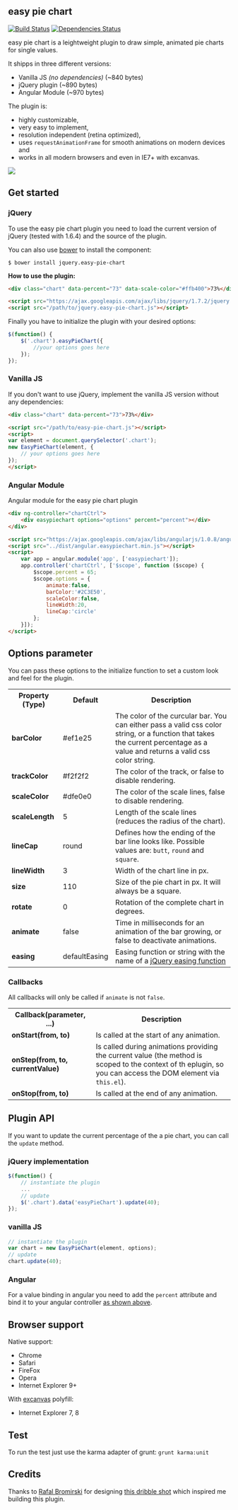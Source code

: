 ## easy pie chart

[![Build Status](https://travis-ci.org/rendro/easy-pie-chart.png)](https://travis-ci.org/rendro/easy-pie-chart) [![Dependencies Status](https://david-dm.org/rendro/easy-pie-chart/dev-status.png)](https://david-dm.org/rendro/easy-pie-chart)

easy pie chart is a leightweight plugin to draw simple, animated pie charts for single values.

It shipps in three different versions:

* Vanilla JS *(no dependencies)* (~840 bytes)
* jQuery plugin (~890 bytes)
* Angular Module (~970 bytes)

The plugin is:

* highly customizable,
* very easy to implement,
* resolution independent (retina optimized),
* uses `requestAnimationFrame` for smooth animations on modern devices and
* works in all modern browsers and even in IE7+ with excanvas.

[![](https://github.com/rendro/easy-pie-chart/raw/master/demo/img/easy-pie-chart.png)](http://drbl.in/ezuc)

## Get started

### jQuery

To use the easy pie chart plugin you need to load the current version of jQuery (tested with 1.6.4) and the source of the plugin.

You can also use [bower](http://bower.io) to install the component:

```
$ bower install jquery.easy-pie-chart
```

**How to use the plugin:**

```html
<div class="chart" data-percent="73" data-scale-color="#ffb400">73%</div>

<script src="https://ajax.googleapis.com/ajax/libs/jquery/1.7.2/jquery.min.js"></script>
<script src="/path/to/jquery.easy-pie-chart.js"></script>
```

Finally you have to initialize the plugin with your desired options:

```javascript
$(function() {
    $('.chart').easyPieChart({
        //your options goes here
    });
});
```

### Vanilla JS

If you don't want to use jQuery, implement the vanilla JS version without any dependencies:

```html
<div class="chart" data-percent="73">73%</div>

<script src="/path/to/easy-pie-chart.js"></script>
<script>
var element = document.querySelector('.chart');
new EasyPieChart(element, {
    // your options goes here
});
</script>
```

### Angular Module

Angular module for the easy pie chart plugin

```html
<div ng-controller="chartCtrl">
    <div easypiechart options="options" percent="percent"></div>
</div>

<script src="https://ajax.googleapis.com/ajax/libs/angularjs/1.0.8/angular.min.js"></script>
<script src="../dist/angular.easypiechart.min.js"></script>
<script>
    var app = angular.module('app', ['easypiechart']);
    app.controller('chartCtrl', ['$scope', function ($scope) {
        $scope.percent = 65;
        $scope.options = {
            animate:false,
            barColor:'#2C3E50',
            scaleColor:false,
            lineWidth:20,
            lineCap:'circle'
        };
    }]);
</script>
```

## Options parameter

You can pass these options to the initialize function to set a custom look and feel for the plugin.

<table>
    <tr>
        <th>Property (Type)</th>
        <th>Default</th>
        <th>Description</th>
    </tr>
    <tr>
        <td><strong>barColor</strong></td>
        <td>#ef1e25</td>
        <td>The color of the curcular bar. You can either pass a valid css color string, or a function that takes the current percentage as a value and returns a valid css color string.</td>
    </tr>
    <tr>
        <td><strong>trackColor</strong></td>
        <td>#f2f2f2</td>
        <td>The color of the track, or false to disable rendering.</td>
    </tr>
    <tr>
        <td><strong>scaleColor</strong></td>
        <td>#dfe0e0</td>
        <td>The color of the scale lines, false to disable rendering.</td>
    </tr>
    <tr>
        <td><strong>scaleLength</strong></td>
        <td>5</td>
        <td>Length of the scale lines (reduces the radius of the chart).</td>
    </tr>
    <tr>
        <td><strong>lineCap</strong></td>
        <td>round</td>
        <td>Defines how the ending of the bar line looks like. Possible values are: <code>butt</code>, <code>round</code> and <code>square</code>.</td>
    </tr>
    <tr>
        <td><strong>lineWidth</strong></td>
        <td>3</td>
        <td>Width of the chart line in px.</td>
    </tr>
    <tr>
        <td><strong>size</strong></td>
        <td>110</td>
        <td>Size of the pie chart in px. It will always be a square.</td>
    </tr>
        <tr>
        <td><strong>rotate</strong></td>
        <td>0</td>
        <td>Rotation of the complete chart in degrees.</td>
    </tr>
    <tr>
        <td><strong>animate</strong></td>
        <td>false</td>
        <td>Time in milliseconds for an animation of the bar growing, or false to deactivate animations.</td>
    </tr>
    <tr>
        <td><strong>easing</strong></td>
        <td>defaultEasing</td>
        <td>Easing function or string with the name of a <a href="http://gsgd.co.uk/sandbox/jquery/easing/" target="_blank">jQuery easing function</a></td>
    </tr>
</table>

### Callbacks

All callbacks will only be called if `animate` is not `false`.

<table>
    <tr>
        <th>Callback(parameter, ...)</th>
        <th>Description</th>
    </tr>
    <tr>
        <td><strong>onStart(from, to)</strong></td>
        <td>Is called at the start of any animation.</td>
    </tr>
    <tr>
        <td><strong>onStep(from, to, currentValue)</strong></td>
        <td>Is called during animations providing the current value (the method is scoped to the context of th eplugin, so you can access the DOM element via <code>this.el</code>).</td>
    </tr>
    <tr>
        <td><strong>onStop(from, to)</strong></td>
        <td>Is called at the end of any animation.</td>
    </tr>
</table>


## Plugin API

If you want to update the current percentage of the a pie chart, you can call the `update` method.

### jQuery implementation

```javascript
$(function() {
    // instantiate the plugin
    ...
    // update
    $('.chart').data('easyPieChart').update(40);
});
```

### vanilla JS

```javascript
// instantiate the plugin
var chart = new EasyPieChart(element, options);
// update
chart.update(40);
```

### Angular

For a value binding in angular you need to add the `percent` attribute and bind it to your angular controller [as shown above](#angular-module).

## Browser support

Native support:

* Chrome
* Safari
* FireFox
* Opera
* Internet Explorer 9+

With [excanvas](https://code.google.com/p/explorercanvas/wiki/Instructions) polyfill:

* Internet Explorer 7, 8

## Test

To run the test just use the karma adapter of grunt: `grunt karma:unit`

## Credits

Thanks to [Rafal Bromirski](http://www.paranoida.com/) for designing [this dribble shot](http://drbl.in/ezuc) which inspired me building this plugin.
